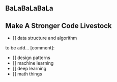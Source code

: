## BaLaBaLaBaLa



## Make A Stronger Code Livestock
- [] data structure and algorithm


to be add...
[comment]:
- [] design patterns
- [] machine learning
- [] deep learning
- [] math things